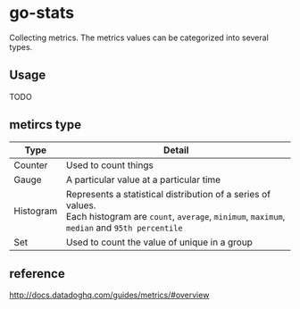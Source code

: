 # go-stats

Collecting metrics. The metrics values can be categorized into several types.

## Usage

TODO

## metircs type

| Type      | Detail                                                                                                                                                       |
| ---       | ---                                                                                                                                                          |
| Counter   | Used to count things                                                                                                                                         |
| Gauge     | A particular value at a particular time                                                                                                                      |
| Histogram | Represents a statistical distribution of a series of values.<br> Each histogram are `count`, `average`, `minimum`, `maximum`, `median` and `95th percentile` |
| Set       | Used to count the value of unique in a group                                                                                                                 |

## reference

http://docs.datadoghq.com/guides/metrics/#overview

